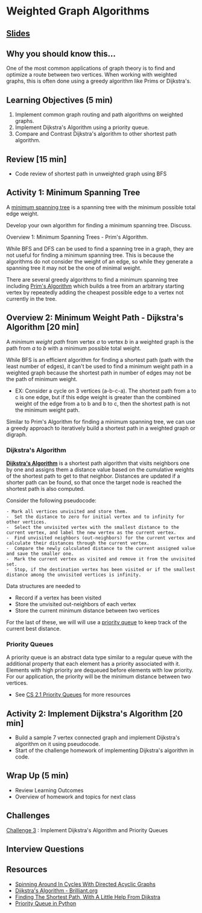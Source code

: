 # Weighted Graph Algorithms

## [Slides](https://docs.google.com/presentation/d/1mvH1YpsiDTl8T_fB6xYF_gkwF_M11DDCme8Agd0EACc/edit?usp=sharing)

## Why you should know this...
One of the most common applications of graph theory is to find and optimize a route between two vertices. When working with weighted graphs, this is often done using a greedy algorithm like Prims or Dijkstra's.  


## Learning Objectives (5 min)

1. Implement common graph routing and path algorithms on weighted graphs.
1. Implement Dijkstra's Algorithm using a priority queue.
1. Compare and Contrast Dijkstra's algorithm to other shortest path algorithm.

## Review [15 min]
- Code review of shortest path in unweighted graph using BFS


## Activity 1: Minimum Spanning Tree

A [minimum spanning tree](https://en.wikipedia.org/wiki/Minimum_spanning_tree) is a spanning tree with the minimum possible total edge weight.

Develop your own algorithm for finding a minimum spanning tree.  Discuss.

Overview 1: Minimum Spanning Trees - Prim's Algorithm.

While BFS and DFS can be used to find a spanning tree in a graph, they are not useful for finding a minimum spanning tree.  This is because the algorithms do not consider the weight of an edge, so while they generate a spanning tree it may not be the one of minimal weight.

There are several greedy algorithms to find a minimum spanning tree including [Prim's Algorithm](https://en.wikipedia.org/wiki/Prim%27s_algorithm) which builds a tree from an arbitrary starting vertex by repeatedly adding the cheapest possible edge to a vertex not currently in the tree.



## Overview 2: Minimum Weight Path - Dijkstra's Algorithm [20 min]

A *minimum weight path* from vertex *a* to vertex *b* in a weighted graph is the path from *a* to *b* with a minimum possible total weight.

While BFS is an efficient algorithm for finding a shortest path (path with the least number of edges), it can't be used to find a minimum weight path in a weighted graph because the shortest path in number of edges may not be the path of minimum weight.

 - EX: Consider a cycle on 3 vertices (a-b-c-a). The shortest path from a to c is one edge, but if this edge weight is greater than the combined weight of the edge from a to b and b to c, then the shortest path is not the minimum weight path.


Similar to Prim's Algorithm for finding a minimum spanning tree, we can use a greedy approach to iteratively build a shortest path in a weighted graph or digraph.

### Dijkstra's Algorithm

**[Dijkstra's Algorithm](https://en.wikipedia.org/wiki/Dijkstra%27s_algorithm)** is a shortest path algorithm that visits neighbors one by one and assigns them a distance value based on the cumulative weights of the shortest path to get to that neighbor. Distances are updated if a shorter path can be found, so that once the target node is reached the shortest path is also computed.

Consider the following pseudocode:

```
- Mark all vertices unvisited and store them.
-  Set the distance to zero for initial vertex and to infinity for other vertices.
-  Select the unvisited vertex with the smallest distance to the current vertex, and label the new vertex as the current vertex.
-  Find unvisited neighbors (out-neighbors) for the current vertex and calculate their distances through the current vertex.
-  Compare the newly calculated distance to the current assigned value and save the smaller one.
-  Mark the current vertex as visited and remove it from the unvisited set.
-  Stop, if the destination vertex has been visited or if the smallest distance among the unvisited vertices is infinity.

```
Data structures are needed to
- Record if a vertex has been visited
- Store the unvisited out-neighbors of each vertex
- Store the current minimum distance between two vertices

For the last of these, we will will use a [priority queue](https://en.wikipedia.org/wiki/Priority_queue) to keep track of the current best distance.

### Priority Queues
A priority queue is an abstract data type similar to a regular queue with the additional property that each element has a priority associated with it. Elements with high priority are dequeued before elements with low priority. For our application, the priority will be the minimum distance between two vertices.

- See [CS 2.1 Priority Queues](https://github.com/Make-School-Courses/CS-2.1-Advanced-Trees-and-Sorting-Algorithms/blob/master/Lessons/Heaps.md) for more resources


## Activity 2: Implement Dijkstra's Algorithm [20 min]
- Build a sample 7 vertex connected graph and implement Dijkstra's algorithm on it using pseudocode.
- Start of the challenge homework of implementing Dijkstra's algorithm in code.


## Wrap Up (5 min)

- Review Learning Outcomes
- Overview of homework and topics for next class

## Challenges
[Challenge 3](Assignments/Challenges.md) : Implement Dijkstra's Algorithm and Priority Queues

## Interview Questions


## Resources
- [Spinning Around In Cycles With Directed Acyclic Graphs](https://medium.com/basecs/spinning-around-in-cycles-with-directed-acyclic-graphs-a233496d4688)
- [Dijkstra's Algorithm - Brilliant.org](https://brilliant.org/wiki/dijkstras-short-path-finder/)
- [Finding The Shortest Path, With A Little Help From Dijkstra](https://medium.com/basecs/finding-the-shortest-path-with-a-little-help-from-dijkstra-613149fbdc8e)
- [Priority Queue in Python](https://www.pythoncentral.io/priority-queue-beginners-guide/)
